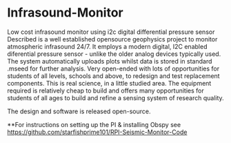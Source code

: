 # Infrasound-Monitor
Low cost infrasound monitor using i2c digital differential pressure sensor
Described is a well established opensource geophysics project to monitor atmospheric infrasound 24/7. It employs a modern digital, I2C  enabled diferential pressure sensor  - unlike the older analog devices typically used. The system automatically uploads plots whilst data is stored in standard .mseed for further analysis. Very open-ended with lots of opportunities for students of all levels, schools and above, to redesign and test replacement components. This is  real science, in a little studied area.  The equipment required is relatively cheap to build and offers many opportunities for students of all ages to build and refine a sensing system of research quality. 

The design and software is released open-source.

**For instructions on setting up the PI & installing Obspy see https://github.com/starfishprime101/RPI-Seismic-Monitor-Code
